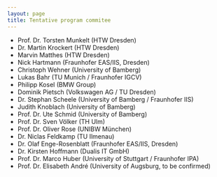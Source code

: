 ```yaml
---
layout: page
title: Tentative program commitee
---
```


* Prof. Dr. Torsten Munkelt (HTW Dresden)
* Dr. Martin Krockert (HTW Dresden)
* Marvin Matthes (HTW Dresden)
* Nick Hartmann (Fraunhofer EAS/IIS, Dresden)
* Christoph Wehner (University of Bamberg)
* Lukas Bahr (TU Munich / Fraunhofer IGCV)
* Philipp Kosel (BMW Group)
* Dominik Pietsch (Volkswagen AG / TU Dresden)
* Dr. Stephan Scheele (University of Bamberg / Fraunhofer IIS)
* Judith Knoblach (University of Bamberg)
* Prof. Dr. Ute Schmid (University of Bamberg)
* Prof. Dr. Sven Völker (TH Ulm)
* Prof. Dr. Oliver Rose (UNIBW München)
* Dr. Niclas Feldkamp (TU Ilmenau)    
* Dr. Olaf Enge-Rosenblatt (Fraunhofer EAS/IIS, Dresden)
* Dr. Kirsten Hoffmann (Dualis IT GmbH)
* Prof. Dr. Marco Huber (University of Stuttgart / Fraunhofer IPA)
* Prof. Dr. Elisabeth André (University of Augsburg, to be confirmed)
